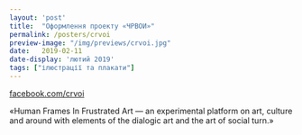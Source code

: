 ```yaml
---
layout: 'post'
title:  "Оформлення проекту «ЧРВОИ»"
permalink: /posters/crvoi
preview-image: "/img/previews/crvoi.jpg"
date:   2019-02-11
date-display: 'лютий 2019'
tags: ["ілюстрації та плакати"] 
---
```


<p><a href="https://www.facebook.com/crvoi/">facebook.com/crvoi</a></p>
<p>«Human Frames In Frustrated Art &mdash; an experimental platform on art, culture and around with elements of the dialogic art and the art of social turn.»</p><br>

<img src="https://i.imgur.com/pUtjMTZ.jpg" alt=""><br>
<img src="https://i.imgur.com/c4zuZFU.jpg" alt=""><br>
<img src="https://i.imgur.com/fdRFcyu.jpg" alt=""><br>
<img src="https://i.imgur.com/03zvg52.jpg" alt=""><br>
<img src="https://i.imgur.com/R6VWnb3.jpg" alt=""><br>